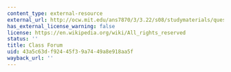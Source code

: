 ```yaml
---
content_type: external-resource
external_url: http://ocw.mit.edu/ans7870/3/3.22/s08/studymaterials/questions.html
has_external_license_warning: false
license: https://en.wikipedia.org/wiki/All_rights_reserved
status: ''
title: Class Forum
uid: 43a5c63d-f924-45f3-9a74-49a8e918aa5f
wayback_url: ''
---
```

